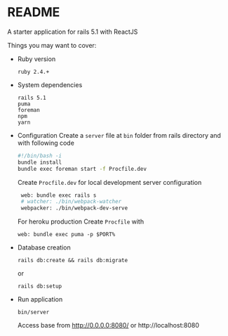# README

 A starter application for rails 5.1 with ReactJS

Things you may want to cover:

* Ruby version

   `ruby 2.4.+`
   
* System dependencies
  ```
  rails 5.1
  puma
  foreman
  npm
  yarn
  ```

* Configuration
  Create a `server` file at `bin` folder from rails directory and with following code
  
  ```sh
  #!/bin/bash -i
  bundle install
  bundle exec foreman start -f Procfile.dev
  ```

  Create `Procfile.dev` for local development server configuration
  ```sh
   web: bundle exec rails s
   # watcher: ./bin/webpack-watcher
   webpacker: ./bin/webpack-dev-serve
  ```

  For heroku production Create `Procfile` with
 
  ```
  web: bundle exec puma -p $PORT%
  ```

* Database creation

  `rails db:create && rails db:migrate` 
  
   or 
  
  `rails db:setup`

* Run application

   `bin/server`

  Access base from http://0.0.0.0:8080/ or http://localhost:8080
